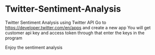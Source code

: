 # Twitter-Sentiment-Analysis
Twitter Sentiment Analysis using Twitter API
Go to https://developer.twitter.com/en/apps and create a new app 
You will get customer api key and access token through that
enter the keys in the program

Enjoy the sentiment analysis
